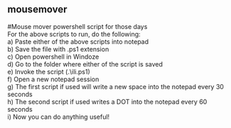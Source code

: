 ## mousemover
#Mouse mover powershell script for those days
<br>For the above scripts to run, do the following:<br>
a) Paste either of the above scripts into notepad<br>
b) Save the file with .ps1 extension<br>
c) Open powershell in Windoze<br>
d) Go to the folder where either of the script is saved<br>
e) Invoke the script (.\ili.ps1)<br>
f) Open a new notepad session<br>
g) The first script if used will write a new space into the notepad every 30 seconds<br>
h) The second script if used writes a DOT into the notepad every 60 seconds<br>
i) Now you can do anything useful!<br>
